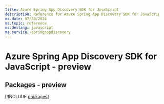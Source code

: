 ```yaml
---
title: Azure Spring App Discovery SDK for JavaScript
description: Reference for Azure Spring App Discovery SDK for JavaScript
ms.date: 07/30/2024
ms.topic: reference
ms.devlang: javascript
ms.service: springappdiscovery
---
```

# Azure Spring App Discovery SDK for JavaScript - preview
## Packages - preview
[!INCLUDE [packages](spring-app-discovery-index.md)]